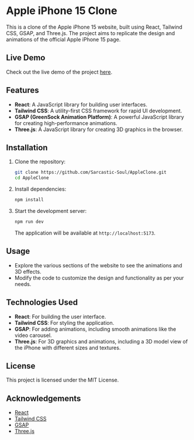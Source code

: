 # Apple iPhone 15 Clone

This is a clone of the Apple iPhone 15 website, built using React, Tailwind CSS, GSAP, and Three.js. The project aims to replicate the design and animations of the official Apple iPhone 15 page.

## Live Demo

Check out the live demo of the project [here](https://apple-clone-ixrr82lky-anish-kumars-projects-4d4aed63.vercel.app/).

## Features

- **React**: A JavaScript library for building user interfaces.
- **Tailwind CSS**: A utility-first CSS framework for rapid UI development.
- **GSAP (GreenSock Animation Platform)**: A powerful JavaScript library for creating high-performance animations.
- **Three.js**: A JavaScript library for creating 3D graphics in the browser.

## Installation

1. Clone the repository:

    ```bash
    git clone https://github.com/Sarcastic-Soul/AppleClone.git
    cd AppleClone
    ```

2. Install dependencies:

    ```bash
    npm install
    ```

3. Start the development server:

    ```bash
    npm run dev
    ```

    The application will be available at `http://localhost:5173`.

## Usage

- Explore the various sections of the website to see the animations and 3D effects.
- Modify the code to customize the design and functionality as per your needs.

## Technologies Used

- **React**: For building the user interface.
- **Tailwind CSS**: For styling the application.
- **GSAP**: For adding animations, including smooth animations like the video carousel.
- **Three.js**: For 3D graphics and animations, including a 3D model view of the iPhone with different sizes and textures.

## License

This project is licensed under the MIT License.

## Acknowledgements

- [React](https://reactjs.org/)
- [Tailwind CSS](https://tailwindcss.com/)
- [GSAP](https://greensock.com/gsap/)
- [Three.js](https://threejs.org/)
